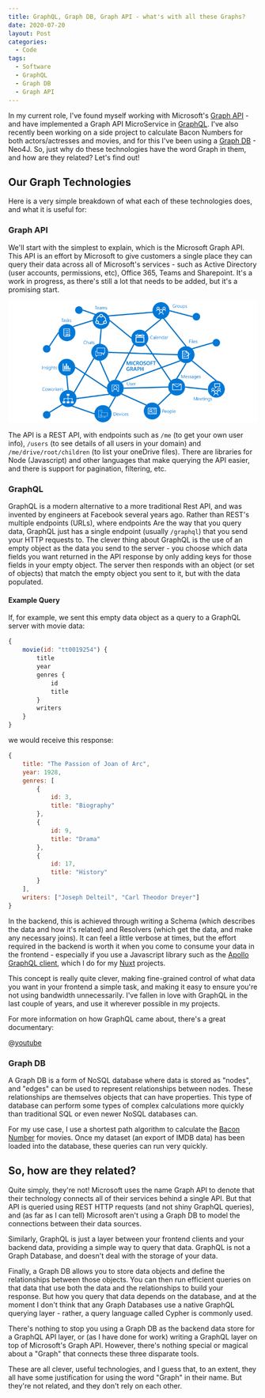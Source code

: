 ```yaml
---
title: GraphQL, Graph DB, Graph API - what's with all these Graphs?
date: 2020-07-20
layout: Post
categories:
  - Code
tags:
  - Software
  - GraphQL
  - Graph DB
  - Graph API
---
```


In my current role, I've found myself working with Microsoft's [Graph API](https://docs.microsoft.com/en-us/graph/overview) - and have implemented a Graph API MicroService in [GraphQL](https://graphql.org/learn/). I've also recently been working on a side project to calculate Bacon Numbers for both actors/actresses and movies, and for this I've been using a [Graph DB](https://neo4j.com/) - Neo4J. So, just why do these technologies have the word Graph in them, and how are they related? Let's find out!

<!-- more -->

## Our Graph Technologies

Here is a very simple breakdown of what each of these technologies does, and what it is useful for:

### Graph API

We'll start with the simplest to explain, which is the Microsoft Graph API. This API is an effort by Microsoft to give customers a single place they can query their data across all of Microsoft's services - such as Active Directory (user accounts, permissions, etc), Office 365, Teams and Sharepoint. It's a work in progress, as there's still a lot that needs to be added, but it's a promising start.

![Microsoft Graph](./microsoft-graph.png)

The API is a REST API, with endpoints such as `/me` (to get your own user info), `/users` (to see details of all users in your domain) and `/me/drive/root/children` (to list your oneDrive files). There are libraries for Node (Javascript) and other languages that make querying the API easier, and there is support for pagination, filtering, etc.

### GraphQL

GraphQL is a modern alternative to a more traditional Rest API, and was invented by engineers at Facebook several years ago. Rather than REST's multiple endpoints (URLs), where endpoints Are the way that you query data, GraphQL just has a single endpoint (usually `/graphql`) that you send your HTTP requests to. The clever thing about GraphQL is the use of an empty object as the data you send to the server - you choose which data fields you want returned in the API response by only adding keys for those fields in your empty object. The server then responds with an object (or set of objects) that match the empty object you sent to it, but with the data populated.

#### Example Query

If, for example, we sent this empty data object as a query to a GraphQL server with movie data:

```js
{
	movie(id: "tt0019254") {
		title
		year
		genres {
			id
			title
		}
		writers
	}
}
```

we would receive this response:

```js
{
	title: "The Passion of Joan of Arc",
	year: 1928,
	genres: [
		{
			id: 3,
			title: "Biography"
		},
		{
			id: 9,
			title: "Drama"
		},
		{
			id: 17,
			title: "History"
		}
	],
	writers: ["Joseph Delteil", "Carl Theodor Dreyer"]
}
```

In the backend, this is achieved through writing a Schema (which describes the data and how it's related) and Resolvers (which get the data, and make any necessary joins). It can feel a little verbose at times, but the effort required in the backend is worth it when you come to consume your data in the frontend - especially if you use a Javascript library such as the [Apollo GraphQL client](https://www.apollographql.com/docs/react/), which I do for my [Nuxt](https://nuxtjs.org/) projects.

This concept is really quite clever, making fine-grained control of what data you want in your frontend a simple task, and making it easy to ensure you're not using bandwidth unnecessarily. I've fallen in love with GraphQL in the last couple of years, and use it wherever possible in my projects.

For more information on how GraphQL came about, there's a great documentary:

@[youtube](https://www.youtu.be/783ccP__No8)

### Graph DB

A Graph DB is a form of NoSQL database where data is stored as "nodes", and "edges" can be used to represent relationships between nodes. These relationships are themselves objects that can have properties. This type of database can perform some types of complex calculations more quickly than traditional SQL or even newer NoSQL databases can.

For my use case, I use a shortest path algorithm to calculate the [Bacon Number](https://en.wikipedia.org/wiki/Six_Degrees_of_Kevin_Bacon) for movies. Once my dataset (an export of IMDB data) has been loaded into the database, these queries can run very quickly.

## So, how are they related?

Quite simply, they're not! Microsoft uses the name Graph API to denote that their technology connects all of their services behind a single API. But that API is queried using REST HTTP requests (and not shiny GraphQL queries), and (as far as I can tell) Microsoft aren't using a Graph DB to model the connections between their data sources.

Similarly, GraphQL is just a layer between your frontend clients and your backend data, providing a simple way to query that data. GraphQL is not a Graph Database, and doesn't deal with the storage of your data.

Finally, a Graph DB allows you to store data objects and define the relationships between those objects. You can then run efficient queries on that data that use both the data and the relationships to build your response. But how you query that data depends on the database, and at the moment I don't think that any Graph Databases use a native GraphQL querying layer - rather, a query language called Cypher is commonly used.

There's nothing to stop you using a Graph DB as the backend data store for a GraphQL API layer, or (as I have done for work) writing a GraphQL layer on top of Microsoft's Graph API. However, there's nothing special or magical about a "Graph" that connects these three disparate tools.

These are all clever, useful technologies, and I guess that, to an extent, they all have some justification for using the word "Graph" in their name. But they're not related, and they don't rely on each other.
